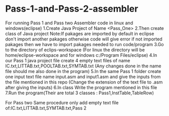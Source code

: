 # Pass-1-and-Pass-2-assembler

For running Pass 1 and Pass two Assembler code in linux and windows(eclipse)
1.Create Java Project of Name <Pass_One>
2.Then create class of Java project 
Note:If pakages are imported by default in eclipse don't import another pakages otherwise code will give error
if not imported pakages then we have to import pakages needed to run code/program
3.Go to the directory of eclips-workspace (For linux the directory will be home/eclipse-workspace and for windows c:/Program Files/eclipse)
4.In our Pass 1 java project file create 4 empty text files of name IC.txt,LITTAB.txt,POOLTAB.txt,SYMTAB.txt
(Any changes done in the name file should me also done in the program)
5.In the same Pass 1 folder create one input text file name input.asm and input1.asm and give the inputs from the file mentioned in this repo
(Change the extension of the text file to .asm after giving the inputs)
6.In class Write the program mentioned in this file
7.Run the program(Their are total 3 classes : Pass1,InstTable,TableRow)

For Pass two Same procedure only add empty text file of:IC.txt,LITTAB.txt,SYMTAB.txt,Pass 2
